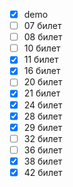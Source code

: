 - [x] demo
- [ ] 07 билет
- [ ] 08 билет
- [ ] 10 билет
- [x] 11 билет
- [x] 16 билет
- [ ] 20 билет
- [x] 21 билет
- [x] 24 билет
- [x] 28 билет
- [x] 29 билет
- [ ] 32 билет
- [ ] 36 билет
- [x] 38 билет
- [x] 42 билет